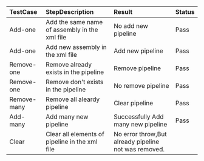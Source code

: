 |TestCase|StepDescription|Result|Status|
|:---|:---|:---|:---|
|Add-one|Add the same name of assembly in the xml file|No add new pipeline|Pass|
|Add-one|Add new assembly in the xml file|Add new pipeline|Pass|
|Remove-one|Remove already exists in the pipeline|Remove pipeline|Pass|
|Remove-one|Remove don't exists in the pipeline|No remove pipeline|Pass|
|Remove-many|Remove all aleardy pipeline|Clear pipeline|Pass|
|Add-many|Add many new pipeline|Successfully Add many new pipeline|Pass|
|Clear|Clear all elements of pipeline in the xml file|No error throw,But already pipeline not was removed.|
